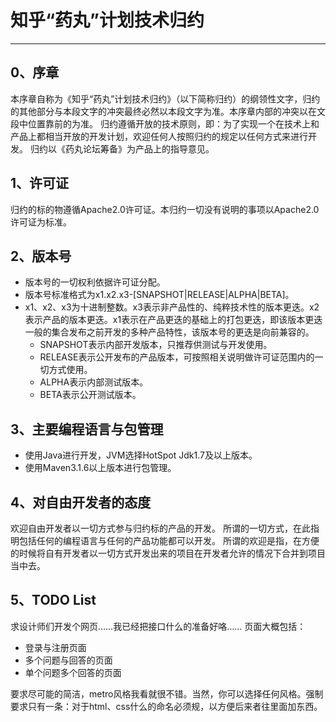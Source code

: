 # 知乎“药丸”计划技术归约

------

## 0、序章
本序章自称为《知乎“药丸”计划技术归约》（以下简称归约）的纲领性文字，归约的其他部分与本段文字的冲突最终必然以本段文字为准。本序章内部的冲突以在文段中位置靠前的为准。
归约遵循开放的技术原则，即：为了实现一个在技术上和产品上都相当开放的开发计划，欢迎任何人按照归约的规定以任何方式来进行开发。
归约以《药丸论坛筹备》为产品上的指导意见。
## 1、许可证
归约的标的物遵循Apache2.0许可证。本归约一切没有说明的事项以Apache2.0许可证为标准。

## 2、版本号
* 版本号的一切权利依据许可证分配。
* 版本号标准格式为x1.x2.x3-[SNAPSHOT|RELEASE|ALPHA|BETA]。
* x1、x2、x3为十进制整数。x3表示非产品性的、纯粹技术性的版本更迭。x2表示产品的版本更迭。x1表示在产品更迭的基础上的打包更迭，即该版本更迭一般的集合发布之前开发的多种产品特性，该版本号的更迭是向前兼容的。
    * SNAPSHOT表示内部开发版本，只推荐供测试与开发使用。
    * RELEASE表示公开发布的产品版本，可按照相关说明做许可证范围内的一切方式使用。
    * ALPHA表示内部测试版本。
    * BETA表示公开测试版本。

## 3、主要编程语言与包管理
* 使用Java进行开发，JVM选择HotSpot Jdk1.7及以上版本。
* 使用Maven3.1.6以上版本进行包管理。

## 4、对自由开发者的态度
欢迎自由开发者以一切方式参与归约标的产品的开发。
所谓的一切方式，在此指明包括任何的编程语言与任何的产品功能都可以开发。
所谓的欢迎是指，在方便的时候将自有开发者以一切方式开发出来的项目在开发者允许的情况下合并到项目当中去。

## 5、TODO List
求设计师们开发个网页……我已经把接口什么的准备好咯……
页面大概包括：
* 登录与注册页面
* 多个问题与回答的页面
* 单个问题多个回答的页面

要求尽可能的简洁，metro风格我看就很不错。当然，你可以选择任何风格。强制要求只有一条：对于html、css什么的命名必须规，以方便后来者往里面加东西。

